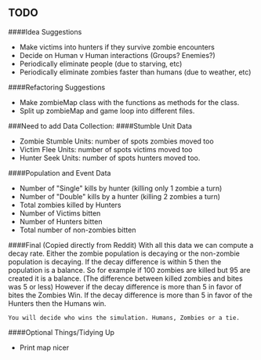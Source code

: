 TODO
----

####Idea Suggestions
  - Make victims into hunters if they survive zombie encounters
  - Decide on Human v Human interactions (Groups? Enemies?)
  - Periodically eliminate people (due to starving, etc)
  - Periodically eliminate zombies faster than humans (due to weather, etc)

####Refactoring Suggestions
  - Make zombieMap class with the functions as methods for the class.
  - Split up zombieMap and game loop into different files.

###Need to add Data Collection:
####Stumble Unit Data
- Zombie Stumble Units: number of spots zombies moved too
- Victim Flee Units: number of spots victims moved too
- Hunter Seek Units:  number of spots hunters moved too.

####Population and Event Data 
- Number of "Single" kills by hunter (killing only 1 zombie a turn)
- Number of "Double" kills by a hunter (killing 2 zombies a turn)
- Total zombies killed by Hunters
- Number of Victims bitten
- Number of Hunters bitten
- Total number of non-zombies bitten

####Final (Copied directly from Reddit)
With all this data we can compute a decay rate. Either the zombie 
population is decaying or the non-zombie population is decaying. If the
decay difference is within 5 then the population is a balance. So for 
    example if 100 zombies are killed but 95 are created it is a balance. (The difference between killed zombies and bites was 5 or less) However if the decay difference is more than 5 in favor of bites the Zombies Win. If the decay difference is more than 5 in favor of the Hunters then the Humans win.

    You will decide who wins the simulation. Humans, Zombies or a tie.

####Optional Things/Tidying Up
  - Print map nicer
